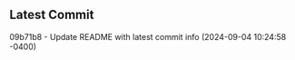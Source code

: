 
## Latest Commit
09b71b8 - Update README with latest commit info (2024-09-04 10:24:58 -0400) <Yunxi-Zhou>
